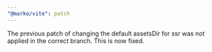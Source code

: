 ```yaml
---
"@marko/vite": patch
---
```


The previous patch of changing the default assetsDir for ssr was not applied in the correct branch. This is now fixed.
